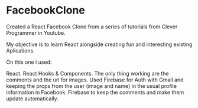 # FacebookClone

Created a React Facebook Clone from a series of tutorials from Clever Programmer in Youtube.

My objective is to learn React alongside creating fun and interesting existing Aplications.

On this one i used:

React. React Hooks & Components.
The only thing working are the comments and the url for images. 
Used Firebase for Auth with Gmail and keeping the props from the user (image and name) in the usual profile information in Facebook. 
Firebase to keep the comments and make them update automatically. 
